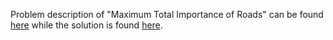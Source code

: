Problem description of "Maximum Total Importance of Roads" can be found [here](https://leetcode.com/problems/maximum-total-importance-of-roads/) while the solution is found [here](https://github.com/aurimas13/Solutions-To-Problems/blob/main/LeetCode/Python%20Solutions/Maximum%20Total%20Importance%20of%20Roads/maximum.py).
